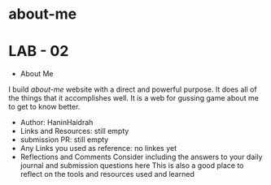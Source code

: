 # about-me

# LAB - 02
* About Me

I build *about-me* website with a direct and powerful purpose. It does all of the things that it accomplishes well. It is a web for gussing game about me to get to know better.


* Author: HaninHaidrah
* Links and Resources: still empty
* submission PR: still empty
* Any Links you used as reference: no linkes yet
* Reflections and Comments
Consider including the answers to your daily journal and submission questions here
This is also a good place to reflect on the tools and resources used and learned
